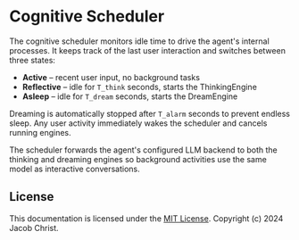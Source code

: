 # Cognitive Scheduler

The cognitive scheduler monitors idle time to drive the agent's internal
processes. It keeps track of the last user interaction and switches between
three states:

- **Active** – recent user input, no background tasks
- **Reflective** – idle for `T_think` seconds, starts the ThinkingEngine
- **Asleep** – idle for `T_dream` seconds, starts the DreamEngine

Dreaming is automatically stopped after `T_alarm` seconds to prevent endless
sleep. Any user activity immediately wakes the scheduler and cancels running
engines.

The scheduler forwards the agent's configured LLM backend to both the thinking
and dreaming engines so background activities use the same model as interactive
conversations.

## License

This documentation is licensed under the [MIT License](../LICENSE). Copyright (c) 2024 Jacob Christ.
